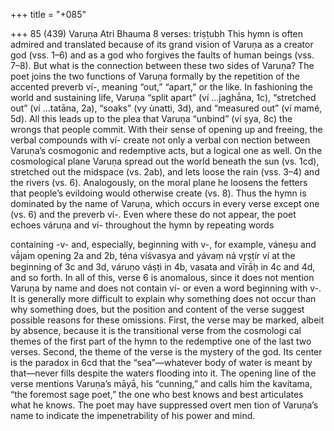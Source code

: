 +++
title = "+085"

+++
85 (439)
Varuṇa
Atri Bhauma
8 verses: triṣṭubh
This hymn is often admired and translated because of its grand vision of Varuṇa  as a creator god (vss. 1–6) and as a god who forgives the faults of human beings  (vss. 7–8). But what is the connection between these two sides of Varuṇa? The poet  joins the two functions of Varuṇa formally by the repetition of the accented preverb  ví-, meaning “out,” “apart,” or the like. In fashioning the world and sustaining life,  Varuṇa “split apart” (ví ...jaghā́na, 1c), “stretched out” (ví ...tatāna, 2a), “soaks”  (vy ùnatti, 3d), and “measured out” (ví mamé, 5d). All this leads up to the plea that  Varuṇa “unbind” (ví ṣya, 8c) the wrongs that people commit. With their sense of  opening up and freeing, the verbal compounds with ví- create not only a verbal con nection between Varuṇa’s cosmogonic and redemptive acts, but a logical one as well.  On the cosmological plane Varuṇa spread out the world beneath the sun (vs. 1cd),  stretched out the midspace (vs. 2ab), and lets loose the rain (vss. 3–4) and the rivers  (vs. 6). Analogously, on the moral plane he loosens the fetters that people’s evildoing  would otherwise create (vs. 8). Thus the hymn is dominated by the name of Varuṇa,  which occurs in every verse except one (vs. 6) and the preverb ví-. Even where these do  not appear, the poet echoes váruṇa and ví- throughout the hymn by repeating words

containing -v- and, especially, beginning with v-, for example, váneṣu and vā́jam opening 2a and 2b, téna víśvasya and yávaṃ ná vr̥ṣṭír ví at the beginning of 3c and  3d, váruṇo váṣṭi in 4b, vasata and vīrā́ḥ in 4c and 4d, and so forth.
In all of this, verse 6 is anomalous, since it does not mention Varuṇa by name and  does not contain ví- or even a word beginning with v-. It is generally more difficult to  explain why something does not occur than why something does, but the position and  content of the verse suggest possible reasons for these omissions. First, the verse may  be marked, albeit by absence, because it is the transitional verse from the cosmologi
cal themes of the first part of the hymn to the redemptive one of the last two verses.  Second, the theme of the verse is the mystery of the god. Its center is the paradox in  6cd that the “sea”—whatever body of water is meant by that—never fills despite the  waters flooding into it. The opening line of the verse mentions Varuṇa’s māyā́, his  “cunning,” and calls him the kavítama, “the foremost sage poet,” the one who best  knows and best articulates what he knows. The poet may have suppressed overt men
tion of Varuṇa’s name to indicate the impenetrability of his power and mind.